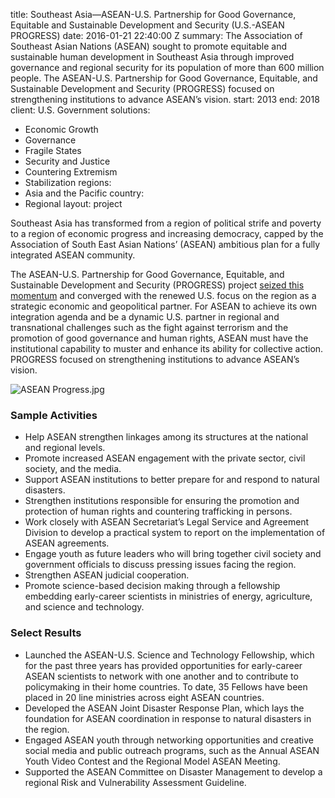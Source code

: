 
title: Southeast Asia—ASEAN-U.S. Partnership for Good Governance, Equitable and Sustainable
  Development and Security (U.S.-ASEAN PROGRESS)
date: 2016-01-21 22:40:00 Z
summary: The Association of Southeast Asian Nations (ASEAN) sought to promote equitable
  and sustainable human development in Southeast Asia through improved governance
  and regional security for its population of more than 600 million people. The ASEAN-U.S.
  Partnership for Good Governance, Equitable, and Sustainable Development and Security
  (PROGRESS) focused on strengthening institutions to advance ASEAN’s vision.
start: 2013
end: 2018
client: U.S. Government
solutions:
- Economic Growth
- Governance
- Fragile States
- Security and Justice
- Countering Extremism
- Stabilization
regions:
- Asia and the Pacific
country:
- Regional
layout: project


Southeast Asia has transformed from a region of political strife and poverty to a region of economic progress and increasing democracy, capped by the Association of South East Asian Nations’ (ASEAN) ambitious plan for a fully integrated ASEAN community.

The ASEAN-U.S. Partnership for Good Governance, Equitable, and Sustainable Development and Security (PROGRESS) project [seized this momentum](https://asean.usmission.gov/asean-and-u-s-celebrate-ongoing-partnership-at-usaid-progress-event/) and converged with the renewed U.S. focus on the region as a strategic economic and geopolitical partner. For ASEAN to achieve its own integration agenda and be a dynamic U.S. partner in regional and transnational challenges such as the fight against terrorism and the promotion of good governance and human rights, ASEAN must have the institutional capability to muster and enhance its ability for collective action. PROGRESS focused on strengthening institutions to advance ASEAN’s vision.

![ASEAN Progress.jpg](/uploads/ASEAN%20Progress.jpg)

### Sample Activities

* Help ASEAN strengthen linkages among its structures at the national and regional levels.
* Promote increased ASEAN engagement with the private sector, civil society, and the media.
* Support ASEAN institutions to better prepare for and respond to natural disasters.
* Strengthen institutions responsible for ensuring the promotion and protection of human rights and countering trafficking in persons.
* Work closely with ASEAN Secretariat’s Legal Service and Agreement Division to develop a practical system to report on the implementation of ASEAN agreements.
* Engage youth as future leaders who will bring together civil society and government officials to discuss pressing issues facing the region.
* Strengthen ASEAN judicial cooperation.
* Promote science-based decision making through a fellowship embedding early-career scientists in ministries of energy, agriculture, and science and technology.

### Select Results

* Launched the ASEAN-U.S. Science and Technology Fellowship, which for the past three years has provided opportunities for early-career ASEAN scientists to network with one another and to contribute to policymaking in their home countries. To date, 35 Fellows have been placed in 20 line ministries across eight ASEAN countries.
* Developed the ASEAN Joint Disaster Response Plan, which lays the foundation for ASEAN coordination in response to natural disasters in the region.
* Engaged ASEAN youth through networking opportunities and creative social media and public outreach programs, such as the Annual ASEAN Youth Video Contest and the Regional Model ASEAN Meeting.
* Supported the ASEAN Committee on Disaster Management to develop a regional Risk and Vulnerability Assessment Guideline.

